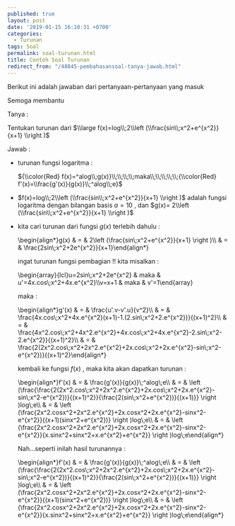 ```yaml
---
published: true
layout: post
date: '2019-01-15 16:10:31 +0700'
categories:
  - Turunan
tags: Soal
permalink: soal-turunan.html
title: Contoh Soal Turunan
redirect_from: "/48845-pembahasansoal-tanya-jawab.html"
---
```

Berikut ini adalah jawaban dari pertanyaan-pertanyaan yang masuk

Semoga membantu

Tanya :

Tentukan turunan dari $\\large f(x)=log\\;2\\left (\\frac{sin\\;x^2+e^{x^2}}{x+1} \\right )$

Jawab :

*   turunan fungsi logaritma :
    
    ${\\color{Red} f(x)=^alog\\;g(x)}\\;\\;\\;\\;maka\\;\\;\\;\\;\\;{\\color{Red} f'(x)=\\frac{g'(x)}{g(x)}\\;^alog\\;e}$
    
*   $f(x)=log\\;2\\left (\\frac{sin\\;x^2+e^{x^2}}{x+1} \\right )$ adalah fungsi logaritma dengan bilangan basis $a = 10$ , dan $g(x)= 2\\left (\\frac{sin\\;x^2+e^{x^2}}{x+1} \\right )$
    
*   kita cari turunan dari fungsi $g(x)$ terlebih dahulu :
    
    \\begin{align\*}g(x) & = & 2\\left (\\frac{sin\\;x^2+e^{x^2}}{x+1} \\right )\\\\ & = & \\frac{2sin\\;x^2+2e^{x^2}}{x+1}\\end{align\*}
    
    ingat turunan fungsi pembagian !! kita misalkan :
    
    \\begin{array}{lcl}u=2sin\\;x^2+2e^{x^2} & maka & u'=4x.cos\\;x^2+4x.e^{x^2}\\\\v=x+1 & maka & v'=1\\end{array}
    
    maka :
    
    \\begin{align\*}g'(x) & = & \\frac{u'.v-v'.u}{v^2}\\\\ & = & \\frac{4x.cos\\;x^2+4x.e^{x^2}(x+1)-1.(2.sin\\;x^2+2.e^{x^2})}{(x+1)^2}\\\\ & = & \\frac{4x^2.cos\\;x^2+4x^2.e^{x^2}+4x.cos\\;x^2+4x.e^{x^2}-2.sin\\;x^2-2.e^{x^2}}{(x+1)^2}\\\\ & = & \\frac{2(2x^2.cos\\;x^2+2x^2.e^{x^2}+2x.cos\\;x^2+2x.e^{x^2}-sin\\;x^2-e^{x^2})}{(x+1)^2}\\end{align\*}
    
    kembali ke fungsi $f(x)$ , maka kita akan dapatkan turunan :
    
    \\begin{align\*}f'(x) & = & \\frac{g'(x)}{g(x)}\\;^alog\\;e\\\\ & = & \\left (\\frac{\\frac{2(2x^2.cos\\;x^2+2x^2.e^{x^2}+2x.cos\\;x^2+2x.e^{x^2}-sin\\;x^2-e^{x^2})}{(x+1)^2}}{\\frac{2(sin\\;x^2+e^{x^2})}{(x+1)}} \\right )log\\;e\\\\ & = & \\left (\\frac{2x^2.cosx^2+2x^2.e^{x^2}+2x.cosx^2+2x.e^{x^2}-sinx^2-e^{x^2}}{(x+1)(sinx^2+e^{x^2})} \\right )log\\;e\\\\ & = & \\left (\\frac{2x^2.cosx^2+2x^2.e^{x^2}+2x.cosx^2+2x.e^{x^2}-sinx^2-e^{x^2}}{x.sinx^2+sinx^2+x.e^{x^2}+e^{x^2}} \\right )log\\;e\\end{align\*}
    
    Nah…seperti inilah hasil turunannya :
    
    \\begin{align\*}f'(x) & = & \\frac{g'(x)}{g(x)}\\;^alog\\;e\\\\ & = & \\left (\\frac{\\frac{2(2x^2.cos\\;x^2+2x^2.e^{x^2}+2x.cos\\;x^2+2x.e^{x^2}-sin\\;x^2-e^{x^2})}{(x+1)^2}}{\\frac{2(sin\\;x^2+e^{x^2})}{(x+1)}} \\right )log\\;e\\\\ & = & \\left (\\frac{2x^2.cosx^2+2x^2.e^{x^2}+2x.cosx^2+2x.e^{x^2}-sinx^2-e^{x^2}}{(x+1)(sinx^2+e^{x^2})} \\right )log\\;e\\\\ & = & \\left (\\frac{2x^2.cosx^2+2x^2.e^{x^2}+2x.cosx^2+2x.e^{x^2}-sinx^2-e^{x^2}}{x.sinx^2+sinx^2+x.e^{x^2}+e^{x^2}} \\right )log\\;e\\end{align\*}
